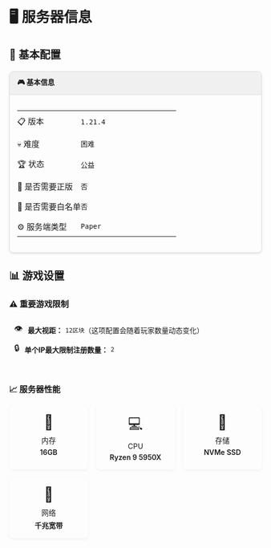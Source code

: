 # 🖥️ 服务器信息

## 🔧 基本配置

<div class="server-info-grid fade-in">
  <div class="server-info-card">
    <div class="card-header">🎮 基本信息</div>
    <div class="card-body">
      <table>
        <tbody>
          <tr>
            <td>📋 版本</td>
            <td><code class="badge badge-green">1.21.4</code></td>
          </tr>
          <tr>
            <td>💀 难度</td>
            <td><code class="badge badge-red">困难</code></td>
          </tr>
          <tr>
            <td>🏆 状态</td>
            <td><code class="badge badge-blue">公益</code></td>
          </tr>
          <tr>
            <td>🔑 是否需要正版</td>
            <td><code class="badge badge-gray">否</code></td>
          </tr>
          <tr>
            <td>📝 是否需要白名单</td>
            <td><code class="badge badge-gray">否</code></td>
          </tr>
          <tr>
            <td>⚙️ 服务端类型</td>
            <td><code class="badge badge-purple">Paper</code></td>
          </tr>
        </tbody>
      </table>
    </div>
  </div>
</div>

## 📊 游戏设置

<div class="mc-card fade-in">
  <h3>⚠️ 重要游戏限制</h3>
  
  <div class="limit-info">
    <div class="limit-item">
      <span class="limit-icon">👁️</span>
      <span class="limit-title">最大视距：</span>
      <code class="badge badge-red">12区块</code>
      <span class="limit-note">（这项配置会随着玩家数量动态变化）</span>
    </div>
    <div class="limit-item">
      <span class="limit-icon">🔒</span>
      <span class="limit-title">单个IP最大限制注册数量：</span>
      <code class="badge badge-red">2</code>
    </div>
  </div>
  
  <div class="server-stats">
    <h3>📈 服务器性能</h3>
    <div class="stat-grid">
      <div class="stat-item">
        <div class="stat-icon">🧠</div>
        <div class="stat-label">内存</div>
        <div class="stat-value">16GB</div>
      </div>
      <div class="stat-item">
        <div class="stat-icon">💻</div>
        <div class="stat-label">CPU</div>
        <div class="stat-value">Ryzen 9 5950X</div>
      </div>
      <div class="stat-item">
        <div class="stat-icon">💾</div>
        <div class="stat-label">存储</div>
        <div class="stat-value">NVMe SSD</div>
      </div>
      <div class="stat-item">
        <div class="stat-icon">🔌</div>
        <div class="stat-label">网络</div>
        <div class="stat-value">千兆宽带</div>
      </div>
    </div>
  </div>
</div>

<style>
/* 服务器信息页面特定样式 */
.stat-grid {
  display: grid;
  grid-template-columns: repeat(auto-fill, minmax(140px, 1fr));
  gap: 1rem;
  margin-top: 1rem;
}

.stat-item {
  background: var(--vp-c-bg);
  border-radius: 8px;
  padding: 1rem;
  text-align: center;
  box-shadow: 0 2px 6px rgba(0, 0, 0, 0.05);
  transition: transform 0.3s ease;
}

.stat-item:hover {
  transform: translateY(-5px);
}

.stat-icon {
  font-size: 1.8rem;
  margin-bottom: 0.5rem;
}

.stat-label {
  font-size: 0.9rem;
  color: var(--vp-c-text-2);
  margin-bottom: 0.3rem;
}

.stat-value {
  font-weight: 600;
}

.server-stats {
  margin-top: 2rem;
}

.server-stats h3 {
  margin-bottom: 1rem;
}

.server-info-grid {
  display: flex;
  flex-wrap: wrap;
  gap: 20px;
  margin: 20px 0;
}

.server-info-card {
  border: 1px solid #ddd;
  border-radius: 8px;
  overflow: hidden;
  width: 100%;
  box-shadow: 0 2px 4px rgba(0,0,0,0.1);
}

.card-header {
  background-color: #f0f0f0;
  padding: 10px 15px;
  font-weight: bold;
  border-bottom: 1px solid #ddd;
}

.card-body {
  padding: 15px;
}

.card-body table {
  width: 100%;
}

.card-body td {
  padding: 8px 0;
}

.card-body td:first-child {
  font-weight: 500;
  width: 40%;
}

code.version-badge {
  background-color: #4CAF50;
  color: white;
  padding: 3px 6px;
  border-radius: 4px;
}

code.difficulty-badge {
  background-color: #f44336;
  color: white;
  padding: 3px 6px;
  border-radius: 4px;
}

code.mode-badge {
  background-color: #2196F3;
  color: white;
  padding: 3px 6px;
  border-radius: 4px;
}

code.server-badge {
  background-color: #9C27B0;
  color: white;
  padding: 3px 6px;
  border-radius: 4px;
}

code.yes-badge {
  background-color: #4CAF50;
  color: white;
  padding: 3px 6px;
  border-radius: 4px;
}

code.no-badge {
  background-color: #607D8B;
  color: white;
  padding: 3px 6px;
  border-radius: 4px;
}

.limit-info {
  padding: 10px;
}

.limit-item {
  margin-bottom: 10px;
  display: flex;
  align-items: center;
  flex-wrap: wrap;
}

.limit-icon {
  margin-right: 10px;
  font-size: 1.2em;
}

.limit-title {
  font-weight: bold;
  margin-right: 5px;
}

.limit-value {
  background-color: #ff5252;
  color: white;
  padding: 3px 6px;
  border-radius: 4px;
  margin-right: 5px;
}
</style>